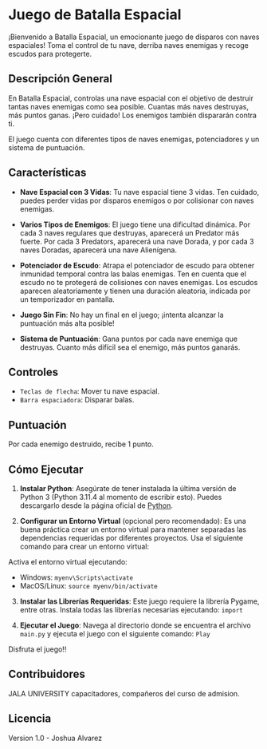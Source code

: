 # Juego de Batalla Espacial

¡Bienvenido a Batalla Espacial, un emocionante juego de disparos con naves espaciales! Toma el control de tu nave, derriba naves enemigas y recoge escudos para protegerte.

## Descripción General

En Batalla Espacial, controlas una nave espacial con el objetivo de destruir tantas naves enemigas como sea posible. Cuantas más naves destruyas, más puntos ganas. ¡Pero cuidado! Los enemigos también dispararán contra ti.

El juego cuenta con diferentes tipos de naves enemigas, potenciadores y un sistema de puntuación.

## Características

- **Nave Espacial con 3 Vidas**: Tu nave espacial tiene 3 vidas. Ten cuidado, puedes perder vidas por disparos enemigos o por colisionar con naves enemigas.
  
- **Varios Tipos de Enemigos**: El juego tiene una dificultad dinámica. Por cada 3 naves regulares que destruyas, aparecerá un Predator más fuerte. Por cada 3 Predators, aparecerá una nave Dorada, y por cada 3 naves Doradas, aparecerá una nave Alienígena.

- **Potenciador de Escudo**: Atrapa el potenciador de escudo para obtener inmunidad temporal contra las balas enemigas. Ten en cuenta que el escudo no te protegerá de colisiones con naves enemigas. Los escudos aparecen aleatoriamente y tienen una duración aleatoria, indicada por un temporizador en pantalla.

- **Juego Sin Fin**: No hay un final en el juego; ¡intenta alcanzar la puntuación más alta posible!

- **Sistema de Puntuación**: Gana puntos por cada nave enemiga que destruyas. Cuanto más difícil sea el enemigo, más puntos ganarás.

## Controles

- `Teclas de flecha`: Mover tu nave espacial.
- `Barra espaciadora`: Disparar balas.

## Puntuación

Por cada enemigo destruido, recibe 1 punto.

## Cómo Ejecutar

1. **Instalar Python**: Asegúrate de tener instalada la última versión de Python 3 (Python 3.11.4 al momento de escribir esto). Puedes descargarlo desde la página oficial de [Python](https://www.python.org/downloads/).

2. **Configurar un Entorno Virtual** (opcional pero recomendado): Es una buena práctica crear un entorno virtual para mantener separadas las dependencias requeridas por diferentes proyectos. Usa el siguiente comando para crear un entorno virtual:

Activa el entorno virtual ejecutando:
- Windows: `myenv\Scripts\activate`
- MacOS/Linux: `source myenv/bin/activate`

3. **Instalar las Librerías Requeridas**: Este juego requiere la librería Pygame, entre otras. Instala todas las librerías necesarias ejecutando: `import`


4. **Ejecutar el Juego**: Navega al directorio donde se encuentra el archivo `main.py` y ejecuta el juego con el siguiente comando: `Play`

Disfruta el juego!!

## Contribuidores

JALA UNIVERSITY capacitadores, compañeros del curso de admision.

## Licencia 

Version 1.0 - Joshua Alvarez
